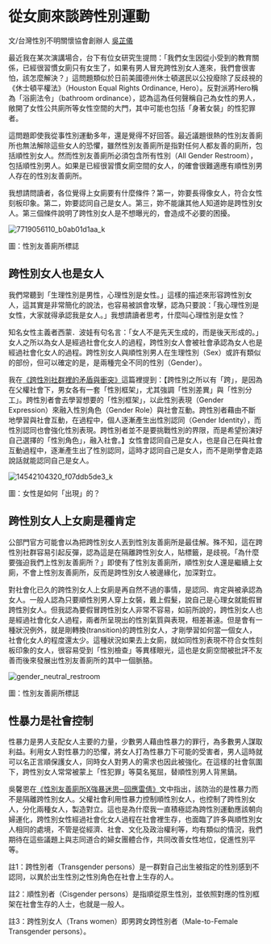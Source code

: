 # 從女廁來談跨性別運動

文/台灣性別不明關懷協會創辦人 [吳芷儀](https://facebook.com/apjiyi)

最近我在某次演講場合，台下有位女研究生提問：「我們女生因從小受到的教育關係，已經很習慣女廁只有女生了，如果有男人冒充跨性別女人進來，我們會很害怕，該怎麼解決？」這問題類似於日前美國德州休士頓選民以公投廢除了反歧視的《休士頓平權法》（Houston Equal Rights Ordinance, Hero）。反對派將Hero稱為「浴廁法令」（bathroom ordinance），認為這為任何聲稱自己為女性的男人，敞開了女性公共廁所等女性空間的大門，其中可能也包括「身著女裝」的性犯罪者。

這問題即使我從事性別運動多年，還是覺得不好回答。最近議題很熱的性別友善廁所也無法解除這些女人的恐懼，雖然性別友善廁所是指對任何人都友善的廁所，包括順性別女人。然而性別友善廁所必須包含所有性別（All Gender Restroom），包括順性別男人。如果是已經很習慣女廁空間的女人，的確會很難適應有順性別男人存在的性別友善廁所。

我想請問讀者，各位覺得上女廁要有什麼條件？第一，妳要長得像女人，符合女性刻板印象。第二，妳要認同自己是女人。第三，妳不能讓其他人知道妳是跨性別女人。第三個條件說明了跨性別女人是不想曝光的，會造成不必要的困擾。

![7719056110_b0ab01d1aa_k](https://i0.wp.com/www.istscare.org/wp-content/uploads/2016/06/7719056110_b0ab01d1aa_k-550x367.jpg?resize=550%2C367)

圖：性別友善廁所標誌

## 跨性別女人也是女人

我們常聽到「生理性別是男性，心理性別是女性。」這樣的描述來形容跨性別女人，這其實是非常簡化的說法，也容易被誤會攻擊，認為只要說：「我心理性別是女性，大家就得承認我是女人。」我想請讀者思考，什麼叫心理性別是女性？

知名女性主義者西蒙．波娃有句名言：「女人不是先天生成的，而是後天形成的。」女人之所以為女人是經過社會化女人的過程，跨性別女人會被社會承認為女人也是經過社會化女人的過程。跨性別女人與順性別男人在生理性別（Sex）或許有類似的部份，但可以確定的是，是兩種完全不同的性別（Gender）。

我在[《跨性別社群裡的矛盾與衝突》](http://www.storm.mg/article/76089)這篇裡提到：【跨性別之所以有「跨」，是因為在父權社會下，男女各有一套「性別框架」，尤其強調「性別差異」與「性別分工」。跨性別者會去學習想要的「性別框架」，以此性別表現（Gender Expression）來融入性別角色（Gender Role）與社會互動。跨性別者藉由不斷地學習與社會互動，在過程中，個人逐漸產生出性別認同（Gender Identity），而性別認同也會強化性別表現。跨性別者並不是要挑戰性別的界限，而是希望扮演好自己選擇的「性別角色」，融入社會。】女性會認同自己是女人，也是自己在與社會互動過程中，逐漸產生出了性別認同，這時才認同自己是女人，而不是剛學會走路說話就能認同自己是女人。

![14542104320_f07ddb5de3_k](https://i0.wp.com/www.istscare.org/wp-content/uploads/2016/06/14542104320_f07ddb5de3_k-550x361.jpg?resize=550%2C361)

圖：女性是如何「出現」的？

## 跨性別女人上女廁是種肯定

公部門官方可能會以為把跨性別女人丟到性別友善廁所是最佳解。殊不知，這在跨性別社群容易引起反彈，認為這是在隔離跨性別女人，貼標籤，是歧視。「為什麼要強迫我們上性別友善廁所？」即使有了性別友善廁所，順性別女人還是繼續上女廁，不會上性別友善廁所，反而是跨性別女人被邊緣化，加深對立。

對社會化已久的跨性別女人上女廁是再自然不過的事情，是認同、肯定與被承認為女人。一般人認為只要順性別男人穿上女裝，戴上假髮，說自己是心理女就能假冒跨性別女人。但我認為要假冒跨性別女人非常不容易，如前所說的，跨性別女人也是經過社會化女人過程，兩者所呈現出的性別氣質與表現，相差甚遠。但是會有一種狀況例外，就是剛轉換(transition)的跨性別女人，才剛學習如何當一個女人，社會化女人的程度還太少。這種狀況如果去上女廁，就如同性別表現不符合女性刻板印象的女人，很容易受到「性別檢查」等異樣眼光，這也是女廁空間被批評不友善而後來發展出性別友善廁所的其中一個脈胳。

![gender_neutral_restroom](https://i0.wp.com/www.istscare.org/wp-content/uploads/2016/06/gender_neutral_restroom-550x413.jpg?resize=550%2C413)

圖：性別友善廁所標誌

## 性暴力是社會控制

性暴力是男人支配女人主要的力量，少數男人藉由性暴力的罪行，為多數男人謀取利益。利用女人對性暴力的恐懼，將女人打為性暴力下可能的受害者，男人這時就可以名正言順保護女人，同時女人對男人的需求也因此被強化。在這樣的社會氛圍下，跨性別女人常常被蒙上「性犯罪」等莫名冤屈，替順性別男人背黑鍋。

吳馨恩在[《性別友善廁所X強暴迷思─回應雷倩》](http://www.storm.mg/lifestyle/76236)文中指出，該防治的是性暴力而不是隔離跨性別女人。父權社會利用性暴力控制順性別女人，也控制了跨性別女人，分化兩種女人，製造對立。這也是為什麼我一直積極認為跨性別運動應該朝向婦運化，跨性別女性經過社會化女人過程在社會裡生存，也面臨了許多與順性別女人相同的處境，不管是從經濟、社會、文化及政治權利等，均有類似的情況，我們期待在這些議題上與志同道合的婦女團體合作，共同改善女性地位，促進性別平等。

註1：跨性別者（Transgender persons）是一群對自己出生被指定的性別感到不認同，以異於出生性別之性別角色在社會上生存的人。

註2：順性別者（Cisgender persons）是指順從原生性別，並依照對應的性別框架在社會生存的人士，也就是一般人。

註3：跨性別女人（Trans women）即男跨女跨性別者（Male-to-Female Transgender persons）。
<!-- tcd_original_link https://www.istscare.org/cp-toilet/ -->

